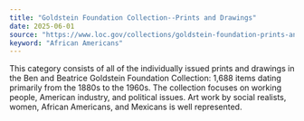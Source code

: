 ```yaml
---
title: "Goldstein Foundation Collection--Prints and Drawings"
date: 2025-06-01
source: "https://www.loc.gov/collections/goldstein-foundation-prints-and-drawings/about-this-collection/"
keyword: "African Americans"
---
```


This category consists of all of the individually issued prints and drawings in the Ben and Beatrice Goldstein Foundation Collection: 1,688 items dating primarily from the 1880s to the 1960s. The collection focuses on working people, American industry, and political issues. Art work by social realists, women, African Americans, and Mexicans is well represented.


